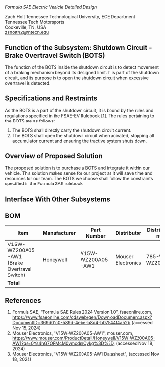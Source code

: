 
_Formula SAE Electric Vehicle Detailed Design_

Zach Holt
Tennessee Technological University, ECE Department  
Tennessee Tech Motorsports  
Cookeville, TN, USA  
[zsholt42@tntech.edu](mailto:zsholt42@tntech.edu)

## Function of the Subsystem: Shutdown Circuit - Brake Overtravel Switch (BOTS)
The function of the BOTS inside the shutdown circuit is to detect movement of a braking mechanism beyond its designed limit. It is part of the shutdown circuit, and its purpose is to open the shutdown circuit when excessive overtravel is detected.

## Specifications and Restraints
As the BOTS is a part of the shutdown circuit, it is bound by the rules and regulations specified in the FSAE-EV Rulebook [1]. The rules pertaining to the BOTS are as follows:
1. The BOTS shall directly carry the shutdown circuit current.
2. The BOTS shall open the shutdown circuit when acivated, stopping all accumulator current and ensuring the tractive system shuts down.

## Overview of Proposed Solution
The proposed solution is to purchase a BOTS and integrate it within our vehicle. This solution makes sense for our project as it will save time and resources for our team. The BOTS we choose shall follow the constraints specified in the Formula SAE rulebook.

## Interface With Other Subsystems



## BOM

| Item                            | Manufacturer       | Part Number           | Distributor  | Distributor part number  | Quantity  | Price    |
|---------------------------------|--------------------|-----------------------|--------------|--------------------------|-----------|----------|
|  V15W-WZ200A05-AW1 (Brake Overtravel Switch)  | Honeywell | V15W-WZ200A05-AW1 | Mouser Electronics  | 785-V15W-WZ200A05AW1             | 1         | $20.00  |
| **Total**          			  |                    |                       |              |                          |           | $20.00  |

## References
1. Formula SAE, “Formula SAE Rules 2024 Version 1.0”, fsaeonline.com, <https://www.fsaeonline.com/cdsweb/gen/DownloadDocument.aspx?DocumentID=369d01c0-589d-4ebe-b8d4-b07544f4a52b> (accessed Nov 15, 2024)
2. Mouser Electronics, "V15W-WZ200A05-AW1", mouser.com, <https://www.mouser.com/ProductDetail/Honeywell/V15W-WZ200A05-AW1?qs=0Ys4hG7ORMcM0vmcdmCykg%3D%3D>, (accessed Nov 18, 2024)
3. Mouser Electronics, "V15W-WZ200A05-AW1 Datasheet", (accessed Nov 18, 2024)
